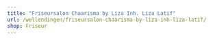 ```yaml
---
title: "Friseursalon Chaarisma by Liza Inh. Liza Latif"
url: /wellendingen/friseursalon-chaarisma-by-liza-inh-liza-latif/
shop: Friseur
---
```

